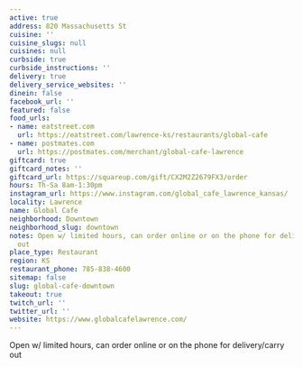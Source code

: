 ```yaml
---
active: true
address: 820 Massachusetts St
cuisine: ''
cuisine_slugs: null
cuisines: null
curbside: true
curbside_instructions: ''
delivery: true
delivery_service_websites: ''
dinein: false
facebook_url: ''
featured: false
food_urls:
- name: eatstreet.com
  url: https://eatstreet.com/lawrence-ks/restaurants/global-cafe
- name: postmates.com
  url: https://postmates.com/merchant/global-cafe-lawrence
giftcard: true
giftcard_notes: ''
giftcard_url: https://squareup.com/gift/CX2M2Z2679FX3/order
hours: Th-Sa 8am-1:30pm
instagram_url: https://www.instagram.com/global_cafe_lawrence_kansas/
locality: Lawrence
name: Global Cafe
neighborhood: Downtown
neighborhood_slug: downtown
notes: Open w/ limited hours, can order online or on the phone for delivery/carry
  out
place_type: Restaurant
region: KS
restaurant_phone: 785-838-4600
sitemap: false
slug: global-cafe-downtown
takeout: true
twitch_url: ''
twitter_url: ''
website: https://www.globalcafelawrence.com/
---
```


Open w/ limited hours, can order online or on the phone for delivery/carry out